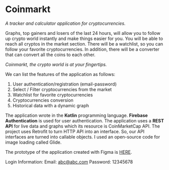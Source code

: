 # Coinmarkt
*A tracker and calculator application for cryptocurrencies.* 

Graphs, top gainers and losers of the last 24 hours, will allow you to follow up crypto world instantly and make things easier for you. You will be able to reach all cryptos in the market section. There will be a watchlist, so you can follow your favorite cryptocurrencies. In addition, there will be a converter that can convert all the coins to each other.

*Coinmarkt, the crypto world is at your fingertips.*

We can list the features of the application as follows:

1) User authentication/registration (email-password)
2) Select / Filter cryptocurrencies from the market
3) Watchlist for favorite cryptocurrencies
4) Cryptocurrencies conversion
5) Historical data with a dynamic graph

The application wrote in the **Kotlin** programming language. **Firebase Authentication** is used for user authentication. The application uses a **REST API** for live data and graphs which its resource is CoinMarketCap API. The project uses Retrofit to turn HTTP API into an interface. So, our API interfaces are turned into callable objects. I used an open-source code for image loading called Glide.  

The prototype of the application created with Figma is [HERE](https://www.figma.com/proto/zyFtXI3d0dG8LCHOrFEdTB/Coinmarkt?type=design&node-id=27-2216&scaling=scale-down&page-id=27%3A2215&starting-point-node-id=27%3A2216).

Login Information:
  Email: abc@abc.com
  Password: 12345678
